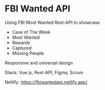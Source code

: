 # FBI Wanted API
Using FBI Most Wanted Rest-API to showcase
- Case of The Week
- Most Wanted
- Rewards
- Captured
- Missing People

Responsive and universal design

Stack:
Vue js,
Rest-API,
Figma,
Scrum


Netlify: https://fbiwantedapi.netlify.app/

